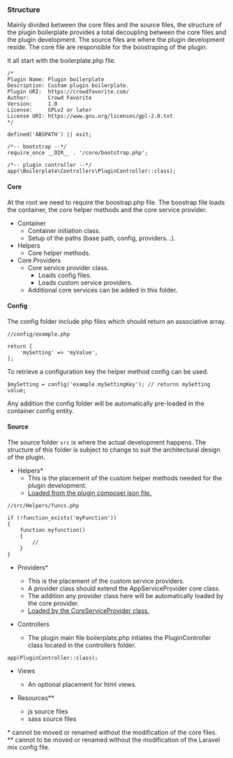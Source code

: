 ### Structure

Mainly divided between the core files and the source files, the structure of the plugin boilerplate provides a total decoupling between the core files and the plugin development. 
The source files are where the plugin development reside. 
The core file are responsible for the boostraping of the plugin.

It all start with the boilerplate.php file.

```
/*
Plugin Name: Plugin boilerplate
Description: Custom plugin boilerplate.
Plugin URI:  https://crowdfavorite.com/
Author:      Crowd Favorite
Version:     1.0
License:     GPLv2 or later
License URI: https://www.gnu.org/licenses/gpl-2.0.txt
*/

defined('ABSPATH') || exit;

/*-- bootstrap --*/
require_once __DIR__ . '/core/bootstrap.php';

/*-- plugin controller --*/
app(\Boilerplate\Controllers\PluginController::class);
```

#### Core

At the root we need to require the boostrap.php file. 
The boostrap file loads the container, the core helper methods and the core service provider.
<br>

* Container
    * Container initiation class.
    * Setup of the paths (base path, config, providers...).
* Helpers
    * Core helper methods.
* Core Providers
    * Core service provider class.
      * Loads config files.
      * Loads custom service providers.
    * Additional core services can be added in this folder.
    
#### Config

The config folder include php files which should return an associative array. 

```
//config/example.php

return [
    'mySetting' => 'myValue',
];
```

To retrieve a configuration key the helper method config can be used.
```
$mySetting = config('example.mySettingKey'); // returns mySetting value;
```

Any addition the config folder will be automatically pre-loaded in the container config entity.

#### Source

The source folder `src` is where the actual development happens. 
The structure of this folder is subject to change to suit the architectural design of the plugin.

* Helpers*
    * This is the placement of the custom helper methods needed for the plugin development.
    * <u>Loaded from the plugin composer.json file.</u>
    
```
//src/Helpers/funcs.php

if (!function_exists('myFunction'))
{
	function myfunction()
	{
		//
	}
}
```

* Providers*
    * This is the placement of the custom service providers.
    * A provider class should extend the AppServiceProvider core class.
    * The addition any provider class here will be automatically loaded by the core provider.
    * <u>Loaded by the CoreServiceProvider class.</u>  


* Controllers
    * The plugin main file boilerplate.php intiates the PluginController class located in the controllers folder.
  
```
app(PluginController::class);
```
    
* Views
    * An optional placement for html views.


* Resources**
    * js source files
    * sass source files


\* cannot be moved or renamed without the modification of the core files.  
\** cannot to be moved or renamed without the modification of the Laravel mix config file.


